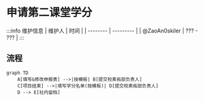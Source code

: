 # 申请第二课堂学分

:::info 维护信息 
|    维护人     |    时间   |
|   --------    | --------- |
| @ZaoAn0skiler | ??? - ??? |
:::


## 流程

```mermaid
graph TD
    A[填写&修改申报表] -->|按模板| B[提交校素拓部负责人]
    C[项目结束] -->|填写学分名单(按模板)| D[提交校素拓部负责人]
    D --> E[社内留档]

```
